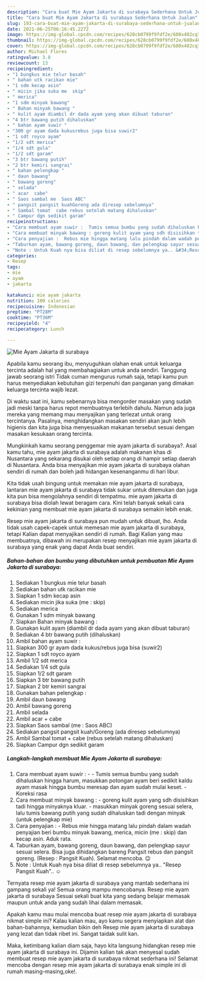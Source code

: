 ```yaml
---
description: "Cara buat Mie Ayam Jakarta di surabaya Sederhana Untuk Jualan"
title: "Cara buat Mie Ayam Jakarta di surabaya Sederhana Untuk Jualan"
slug: 193-cara-buat-mie-ayam-jakarta-di-surabaya-sederhana-untuk-jualan
date: 2021-06-25T06:16:45.227Z
image: https://img-global.cpcdn.com/recipes/628cb0799f9fdf2e/680x482cq70/mie-ayam-jakarta-di-surabaya-foto-resep-utama.jpg
thumbnail: https://img-global.cpcdn.com/recipes/628cb0799f9fdf2e/680x482cq70/mie-ayam-jakarta-di-surabaya-foto-resep-utama.jpg
cover: https://img-global.cpcdn.com/recipes/628cb0799f9fdf2e/680x482cq70/mie-ayam-jakarta-di-surabaya-foto-resep-utama.jpg
author: Michael Flores
ratingvalue: 3.8
reviewcount: 13
recipeingredient:
- "1 bungkus mie telur basah"
- " bahan utk racikan mie"
- "1 sdm kecap asin"
- " micin jika suka me  skip"
- " merica"
- "1 sdm minyak bawang"
- " Bahan minyak bawang "
- " kulit ayam diambil dr dada ayam yang akan dibuat taburan"
- "4 btr bawang putih dihaluskan"
- " bahan ayam suwir "
- "300 gr ayam dada kukusrebus juga bisa suwir2"
- "1 sdt royco ayam"
- "1/2 sdt merica"
- "1/4 sdt gula"
- "1/2 sdt garam"
- "3 btr bawang putih"
- "2 btr kemiri sangrai"
- " bahan pelengkap "
- " daun bawang"
- " bawang goreng"
- " selada"
- " acar  cabe"
- " Saos sambal me  Saos ABC"
- " pangsit pangsit kuahGoreng ada diresep sebelumnya"
- " Sambal tomat  cabe rebus setelah matang dihaluskan"
- " Campur dgn sedikit garam"
recipeinstructions:
- "Cara membuat ayam suwir :  Tumis semua bumbu yang sudah dihaluskan hingga harum, masukkan potongan ayam beri sedikit kaldu ayam masak hingga bumbu meresap dan ayam sudah mulai keset.  Koreksi rasa"
- "Cara membuat minyak bawang : goreng kulit ayam yang sdh disisihkan tadi hingga minyaknya kluar. masukkan minyak goreng sesuai selera, lalu tumis bawang putih yang sudah dihaluskan tadi dengan minyak (untuk pelengkap mie)"
- "Cara penyajian :  Rebus mie hingga matang lalu pindah dalam wadah penyajian beri bumbu minyak bawang, merica, micin (me : skip) dan kecap asin. Aduk rata."
- "Taburkan ayam, bawang goreng, daun bawang, dan pelengkap sayur sesuai selera. Bisa juga dihidangkan bareng Pangsit rebus dan pangsit goreng. (Resep : Pangsit Kuah). Selamat mencoba. 😉"
- "Note : Untuk Kuah nya bisa diliat di resep sebelumnya ya.. &#34;Resep Pangsit Kuah&#34;.. ☺"
categories:
- Resep
tags:
- mie
- ayam
- jakarta

katakunci: mie ayam jakarta 
nutrition: 100 calories
recipecuisine: Indonesian
preptime: "PT28M"
cooktime: "PT36M"
recipeyield: "4"
recipecategory: Lunch

---
```



![Mie Ayam Jakarta di surabaya](https://img-global.cpcdn.com/recipes/628cb0799f9fdf2e/680x482cq70/mie-ayam-jakarta-di-surabaya-foto-resep-utama.jpg)

Apabila kamu seorang ibu, menyuguhkan olahan enak untuk keluarga tercinta adalah hal yang membahagiakan untuk anda sendiri. Tanggung jawab seorang istri Tidak cuman mengurus rumah saja, tetapi kamu pun harus menyediakan kebutuhan gizi terpenuhi dan panganan yang dimakan keluarga tercinta wajib lezat.

Di waktu  saat ini, kamu sebenarnya bisa mengorder masakan yang sudah jadi meski tanpa harus repot membuatnya terlebih dahulu. Namun ada juga mereka yang memang mau menyajikan yang terlezat untuk orang tercintanya. Pasalnya, menghidangkan masakan sendiri akan jauh lebih higienis dan kita juga bisa menyesuaikan makanan tersebut sesuai dengan masakan kesukaan orang tercinta. 



Mungkinkah kamu seorang penggemar mie ayam jakarta di surabaya?. Asal kamu tahu, mie ayam jakarta di surabaya adalah makanan khas di Nusantara yang sekarang disukai oleh setiap orang di hampir setiap daerah di Nusantara. Anda bisa menyajikan mie ayam jakarta di surabaya olahan sendiri di rumah dan boleh jadi hidangan kesenanganmu di hari libur.

Kita tidak usah bingung untuk memakan mie ayam jakarta di surabaya, lantaran mie ayam jakarta di surabaya tidak sukar untuk ditemukan dan juga kita pun bisa mengolahnya sendiri di tempatmu. mie ayam jakarta di surabaya bisa diolah lewat beragam cara. Kini telah banyak sekali cara kekinian yang membuat mie ayam jakarta di surabaya semakin lebih enak.

Resep mie ayam jakarta di surabaya pun mudah untuk dibuat, lho. Anda tidak usah capek-capek untuk memesan mie ayam jakarta di surabaya, tetapi Kalian dapat menyajikan sendiri di rumah. Bagi Kalian yang mau membuatnya, dibawah ini merupakan resep menyajikan mie ayam jakarta di surabaya yang enak yang dapat Anda buat sendiri.

<!--inarticleads1-->

##### Bahan-bahan dan bumbu yang dibutuhkan untuk pembuatan Mie Ayam Jakarta di surabaya:

1. Sediakan 1 bungkus mie telur basah
1. Sediakan  bahan utk racikan mie
1. Siapkan 1 sdm kecap asin
1. Sediakan  micin jika suka (me : skip)
1. Sediakan  merica
1. Gunakan 1 sdm minyak bawang
1. Siapkan  Bahan minyak bawang :
1. Gunakan  kulit ayam (diambil dr dada ayam yang akan dibuat taburan)
1. Sediakan 4 btr bawang putih (dihaluskan)
1. Ambil  bahan ayam suwir :
1. Siapkan 300 gr ayam dada kukus/rebus juga bisa (suwir2)
1. Siapkan 1 sdt royco ayam
1. Ambil 1/2 sdt merica
1. Sediakan 1/4 sdt gula
1. Siapkan 1/2 sdt garam
1. Siapkan 3 btr bawang putih
1. Siapkan 2 btr kemiri sangrai
1. Gunakan  bahan pelengkap :
1. Ambil  daun bawang
1. Ambil  bawang goreng
1. Ambil  selada
1. Ambil  acar + cabe
1. Siapkan  Saos sambal (me : Saos ABC)
1. Sediakan  pangsit pangsit kuah/Goreng (ada diresep sebelumnya)
1. Ambil  Sambal tomat + cabe (rebus setelah matang dihaluskan)
1. Siapkan  Campur dgn sedikit garam




<!--inarticleads2-->

##### Langkah-langkah membuat Mie Ayam Jakarta di surabaya:

1. Cara membuat ayam suwir : -  - Tumis semua bumbu yang sudah dihaluskan hingga harum, masukkan potongan ayam beri sedikit kaldu ayam masak hingga bumbu meresap dan ayam sudah mulai keset.  - Koreksi rasa
1. Cara membuat minyak bawang : - goreng kulit ayam yang sdh disisihkan tadi hingga minyaknya kluar. - masukkan minyak goreng sesuai selera, lalu tumis bawang putih yang sudah dihaluskan tadi dengan minyak (untuk pelengkap mie)
1. Cara penyajian :  - Rebus mie hingga matang lalu pindah dalam wadah penyajian beri bumbu minyak bawang, merica, micin (me : skip) dan kecap asin. Aduk rata.
1. Taburkan ayam, bawang goreng, daun bawang, dan pelengkap sayur sesuai selera. Bisa juga dihidangkan bareng Pangsit rebus dan pangsit goreng. (Resep : Pangsit Kuah). Selamat mencoba. 😉
1. Note : Untuk Kuah nya bisa diliat di resep sebelumnya ya.. &#34;Resep Pangsit Kuah&#34;.. ☺




Ternyata resep mie ayam jakarta di surabaya yang mantab sederhana ini gampang sekali ya! Semua orang mampu mencobanya. Resep mie ayam jakarta di surabaya Sesuai sekali buat kita yang sedang belajar memasak maupun untuk anda yang sudah lihai dalam memasak.

Apakah kamu mau mulai mencoba buat resep mie ayam jakarta di surabaya nikmat simple ini? Kalau kalian mau, ayo kamu segera menyiapkan alat dan bahan-bahannya, kemudian bikin deh Resep mie ayam jakarta di surabaya yang lezat dan tidak ribet ini. Sangat taidak sulit kan. 

Maka, ketimbang kalian diam saja, hayo kita langsung hidangkan resep mie ayam jakarta di surabaya ini. Dijamin kalian tak akan menyesal sudah membuat resep mie ayam jakarta di surabaya nikmat sederhana ini! Selamat mencoba dengan resep mie ayam jakarta di surabaya enak simple ini di rumah masing-masing,oke!.

